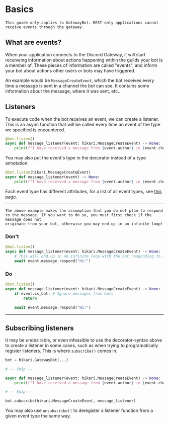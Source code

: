 # Basics

```{attention}
This guide only applies to GatewayBot. REST-only applications cannot receive events through the gateway.
```

## What are events?

When your application connects to the Discord Gateway, it will start receiveing information about actions
happening within the guilds your bot is a member of. These pieces of information are called "events",
and inform your bot about actions other users or bots may have triggered.

An example would be `MessageCreateEvent`, which the bot receives every time a message is sent in a channel
the bot can see. It contains some information about the message, where it was sent, etc..

## Listeners

To execute code when the bot receives an event, we can create a listener. This is an async function that
will be called every time an event of the type we specified is encountered.

```py
@bot.listen()
async def message_listener(event: hikari.MessageCreateEvent) -> None:
    print(f"I have received a message from {event.author} in {event.channel_id}!")
```

You may also put the event's type in the decorator instead of a type annotation:

```py
@bot.listen(hikari.MessageCreateEvent)
async def message_listener(event) -> None:
    print(f"I have received a message from {event.author} in {event.channel_id}!")
```

Each event type has different attributes, for a list of all event types, see [this page](https://docs.hikari-py.dev/en/latest/reference/hikari/events/).

---

```{attention}
The above example makes the assumption that you do not plan to respond to the message. If you want to do so, you must first check if the message does not
originate from your bot, otherwise you may end up in an infinite loop!
```

### Don't

```py
@bot.listen()
async def message_listener(event: hikari.MessageCreateEvent) -> None:
    # This will end up in an infinite loop with the bot responding to itself
    await event.message.respond("Hi!")
```

### Do

```py
@bot.listen()
async def message_listener(event: hikari.MessageCreateEvent) -> None:
    if event.is_bot: # Ignore messages from bots
        return
    
    await event.message.respond("Hi!")
```

---

## Subscribing listeners

It may be undesirable, or even infeasible to use the decorator-syntax above to create a listener in some cases,
such as when trying to programatically register listeners. This is where `subscribe()` comes in.

```py
bot = hikari.GatewayBot(...)

# -- Snip --

async def message_listener(event: hikari.MessageCreateEvent) -> None:
    print(f"I have received a message from {event.author} in {event.channel_id}!")

# -- Snip --

bot.subscribe(hikari.MessageCreateEvent, message_listener)
```

You may also use `unsubscribe()` to deregister a listener function from a given event type the same way.
